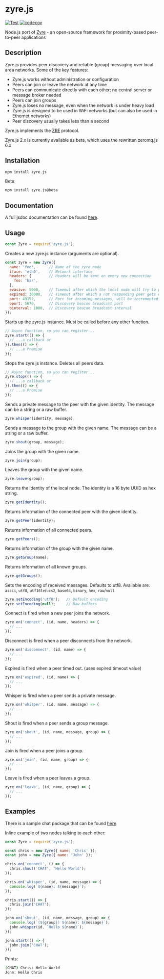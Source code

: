 # zyre.js

[![Test](https://github.com/interpretor/zyre.js/workflows/Test/badge.svg)](https://github.com/interpretor/zyre.js/actions?query=workflow%3ATest)
[![codecov](https://codecov.io/gh/interpretor/zyre.js/branch/master/graph/badge.svg)](https://codecov.io/gh/interpretor/zyre.js)

Node.js port of [Zyre](https://github.com/zeromq/zyre) - an open-source framework for proximity-based peer-to-peer applications

## Description

Zyre.js provides peer discovery and reliable (group) messaging over local area networks. Some of the key features:

- Zyre.js works without administration or configuration
- Peers can join or leave the network at any time
- Peers can communicate directly with each other; no central server or message broker needed
- Peers can join groups
- Zyre.js loses no message, even when the network is under heavy load
- Zyre.js is designed to be used in WiFi networks (but can also be used in Ethernet networks)
- Peer discovery usually takes less than a second

Zyre.js implements the [ZRE](https://rfc.zeromq.org/spec:36/ZRE/) protocol.

Zyre.js 2.x is currently available as beta, which uses the rewritten zeromq.js 6.x

## Installation

```bash
npm install zyre.js
```

Beta:

```bash
npm install zyre.js@beta
```

## Documentation

A full jsdoc documentation can be found [here](https://interpretor.github.io/zyre.js/).

## Usage

```js
const Zyre = require('zyre.js');
```

Creates a new zyre.js instance (arguments are optional).

```js
const zyre = new Zyre({
  name: 'foo',      // Name of the zyre node
  iface: 'eth0',    // Network interface
  headers: {        // Headers will be sent on every new connection
    foo: 'bar',
  },
  evasive: 5000,    // Timeout after which the local node will try to ping a not responding peer
  expired: 30000,   // Timeout after which a not responding peer gets disconnected
  port: 49152,      // Port for incoming messages, will be incremented if already in use
  bport: 5670,      // Discovery beacon broadcast port
  binterval: 1000,  // Discovery beacon broadcast interval
});
```

Starts up the zyre.js instance. Must be called before any other function.

```js
// Async function, so you can register...
zyre.start(() => {
  // ...a callback or
}).then(() => {
  // ...a Promise
});
```

Stops the zyre.js instance. Deletes all peers data.

```js
// Async function, so you can register...
zyre.stop(() => {
  // ...a callback or
}).then(() => {
  // ...a Promise
});
```

Sends a private message to the peer with the given identity.
The message can be a string or a raw buffer.

```js
zyre.whisper(identity, message);
```

Sends a message to the group with the given name.
The message can be a string or a raw buffer.

```js
zyre.shout(group, message);
```

Joins the group with the given name.

```js
zyre.join(group);
```

Leaves the group with the given name.

```js
zyre.leave(group);
```

Returns the identity of the local node. The identity is a 16 byte UUID as hex string.

```js
zyre.getIdentity();
```

Returns information of the connected peer with the given identity.

```js
zyre.getPeer(identity);
```

Returns information of all connected peers.

```js
zyre.getPeers();
```

Returns information of the group with the given name.

```js
zyre.getGroup(name);
```

Returns information of all known groups.

```js
zyre.getGroups();
```

Sets the encoding of received messages. Defaults to utf8.
Available are: `ascii`, `utf8`, `utf16le`/`ucs2`, `base64`, `binary`, `hex`, `raw`/`null`

```js
zyre.setEncoding('utf8');   // Default encoding
zyre.setEncoding(null);     // Raw buffers
```

Connect is fired when a new peer joins the network.

```js
zyre.on('connect', (id, name, headers) => {
  // ...
});
```

Disconnect is fired when a peer disconnects from the network.

```js
zyre.on('disconnect', (id, name) => {
  // ...
});
```

Expired is fired when a peer timed out. (uses expired timeout value)

```js
zyre.on('expired', (id, name) => {
  // ...
});
```

Whisper is fired when a peer sends a private message.

```js
zyre.on('whisper', (id, name, message) => {
  // ...
});
```

Shout is fired when a peer sends a group message.

```js
zyre.on('shout', (id, name, message, group) => {
  // ...
});
```

Join is fired when a peer joins a group.

```js
zyre.on('join', (id, name, group) => {
  // ...
});
```

Leave is fired when a peer leaves a group.

```js
zyre.on('leave', (id, name, group) => {
  // ...
});
```

## Examples

There is a sample chat package that can be found [here](https://github.com/interpretor/zyre-chat).

Inline example of two nodes talking to each other:

```js
const Zyre = require('zyre.js');

const chris = new Zyre({ name: 'Chris' });
const john = new Zyre({ name: 'John' });

chris.on('connect', () => {
  chris.shout('CHAT', 'Hello World');
});

chris.on('whisper', (id, name, message) => {
  console.log(`${name}: ${message}`);
});

chris.start(() => {
  chris.join('CHAT');
});

john.on('shout', (id, name, message, group) => {
  console.log(`(${group}) ${name}: ${message}`);
  john.whisper(id, `Hello ${name}`);
});

john.start(() => {
  john.join('CHAT');
});
```

Prints:

```bash
(CHAT) Chris: Hello World
John: Hello Chris
```
